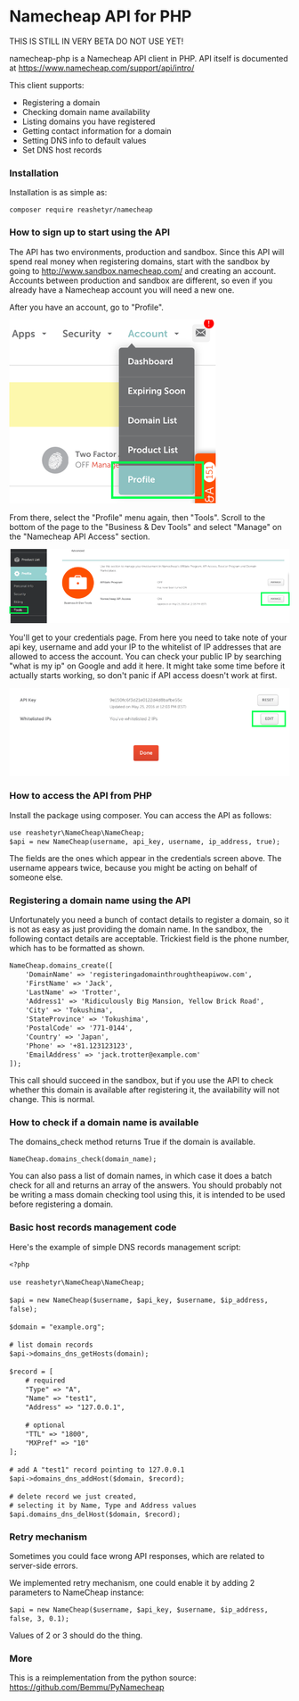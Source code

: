 Namecheap API for PHP
===========

THIS IS STILL IN VERY BETA DO NOT USE YET!

namecheap-php is a Namecheap API client in PHP.
API itself is documented at <https://www.namecheap.com/support/api/intro/>

This client supports:
-   Registering a domain
-   Checking domain name availability
-   Listing domains you have registered
-   Getting contact information for a domain
-   Setting DNS info to default values
-   Set DNS host records

### Installation

Installation is as simple as:

```
composer require reashetyr/namecheap
```

### How to sign up to start using the API

The API has two environments, production and sandbox. Since this API will spend real money when registering domains, start with the sandbox by going to <http://www.sandbox.namecheap.com/> and creating an account. Accounts between production and sandbox are different, so even if you already have a Namecheap account you will need a new one.

After you have an account, go to "Profile".

![Profile](img/profile.png "Profile")

From there, select the "Profile" menu again, then "Tools". Scroll to the bottom of the page to the "Business & Dev Tools" and select "Manage" on the "Namecheap API Access" section.

![API menu](img/apimenu.png "API menu")

You'll get to your credentials page. From here you need to take note of your api key, username and add your IP to the whitelist of IP addresses that are allowed to access the account. You can check your public IP by searching "what is my ip" on Google and add it here. It might take some time before it actually starts working, so don't panic if API access doesn't work at first.

![Credentials](img/credentials.png "Credentials")

### How to access the API from PHP

Install the package using composer. You can access the API as follows:

    use reashetyr\NameCheap\NameCheap;
    $api = new NameCheap(username, api_key, username, ip_address, true);

The fields are the ones which appear in the credentials screen above. The username appears twice, because you might be acting on behalf of someone else.

### Registering a domain name using the API

Unfortunately you need a bunch of contact details to register a domain, so it is not as easy as just providing the domain name. In the sandbox, the following contact details are acceptable. Trickiest field is the phone number, which has to be formatted as shown.

    NameCheap.domains_create([
        'DomainName' => 'registeringadomainthroughtheapiwow.com',
        'FirstName' => 'Jack',
        'LastName' => 'Trotter',
        'Address1' => 'Ridiculously Big Mansion, Yellow Brick Road',
        'City' => 'Tokushima',
        'StateProvince' => 'Tokushima',
        'PostalCode' => '771-0144',
        'Country' => 'Japan',
        'Phone' => '+81.123123123',
        'EmailAddress' => 'jack.trotter@example.com'
    ]);

This call should succeed in the sandbox, but if you use the API to check whether this domain is available after registering it, the availability will not change. This is normal.

### How to check if a domain name is available

The domains_check method returns True if the domain is available.

    NameCheap.domains_check(domain_name);

You can also pass a list of domain names, in which case it does a batch check for all and returns an array of the answers.
You should probably not be writing a mass domain checking tool using this, it is intended to be used before registering a domain.

### Basic host records management code

Here's the example of simple DNS records management script:

    <?php
    
    use reashetyr\NameCheap\NameCheap;

    $api = new NameCheap($username, $api_key, $username, $ip_address, false);

    $domain = "example.org";

    # list domain records
    $api->domains_dns_getHosts(domain);

    $record = [
        # required
        "Type" => "A",
        "Name" => "test1",
        "Address" => "127.0.0.1",

        # optional
        "TTL" => "1800",
        "MXPref" => "10"
    ];

    # add A "test1" record pointing to 127.0.0.1
    $api->domains_dns_addHost($domain, $record);

    # delete record we just created,
    # selecting it by Name, Type and Address values
    $api.domains_dns_delHost($domain, $record);

### Retry mechanism

Sometimes you could face wrong API responses, which are related to server-side errors.

We implemented retry mechanism, one could enable it by adding 2 parameters to NameCheap instance:

```
$api = new NameCheap($username, $api_key, $username, $ip_address, false, 3, 0.1);
```

Values of 2 or 3 should do the thing.

### More

This is a reimplementation from the python source: <https://github.com/Bemmu/PyNamecheap>